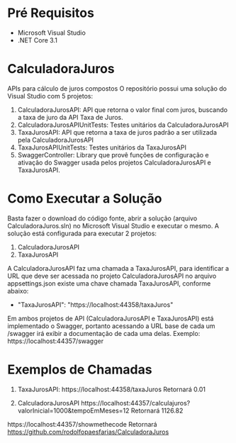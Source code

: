 # Pré Requisitos
- Microsoft Visual Studio
- .NET Core 3.1

# CalculadoraJuros
APIs para cálculo de juros compostos
O repositório possui uma solução do Visual Studio com 5 projetos:
1. CalculadoraJurosAPI: API que retorna o valor final com juros, buscando a taxa de juro da API Taxa de Juros.
2. CalculadoraJurosAPIUnitTests: Testes unitários da CalculadoraJurosAPI
3. TaxaJurosAPI: API que retorna a taxa de juros padrão a ser utilizada pela CalculadoraJurosAPI
4. TaxaJurosAPIUnitTests: Testes unitários da TaxaJurosAPI
5. SwaggerController: Library que provê funções de configuração e ativação do Swagger usada pelos projetos CalculadoraJurosAPI e TaxaJurosAPI.

# Como Executar a Solução
Basta fazer o download do código fonte, abrir a solução (arquivo CalculadoraJuros.sln) no Microsoft Visual Studio e executar o mesmo.
A solução está configurada para executar 2 projetos:
1. CalculadoraJurosAPI
2. TaxaJurosAPI

A CalculadoraJurosAPI faz uma chamada a TaxaJurosAPI, para identificar a URL que deve ser acessada no projeto CalculadoraJurosAPI no arquivo appsettings.json
existe uma chave chamada TaxaJurosAPI, conforme abaixo:
- "TaxaJurosAPI": "https://localhost:44358/taxaJuros"

Em ambos projetos de API (CalculadoraJurosAPI e TaxaJurosAPI) está implementado o Swagger, portanto acessando a URL base de cada um /swagger irá exibir a documentação
de cada uma delas. 
Exemplo: https://localhost:44357/swagger

# Exemplos de Chamadas

1. TaxaJurosAPI:
https://localhost:44358/taxaJuros
Retornará 0.01

2. CalculadoraJurosAPI
https://localhost:44357/calculajuros?valorInicial=1000&tempoEmMeses=12
Retornará 1126.82
  
https://localhost:44357/showmethecode
Retornará https://github.com/rodolfopaesfarias/CalculadoraJuros



